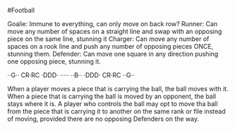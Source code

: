 #Football

Goalie: Immune to everything, can only move on back row?
Runner: Can move any number of spaces on a straight line and swap with an opposing piece on the same line, stunning it
Charger: Can move any number of spaces on a rook line and push any number of opposing pieces ONCE, stunning them.
Defender: Can move one square in any direction pushing one opposing piece, stunning it.

··G··
CR·RC
·DDD·
·····
··B··
·DDD·
CR·RC
··G··

When a player moves a piece that is carrying the ball, the ball moves with it.
When a piece that is carrying the ball is moved by an opponent, the ball stays where it is.
A player who controls the ball may opt to move tha ball from the piece that is carrying it to another on the same rank or file instead of moving, provided there are no opposing Defenders on the way.
